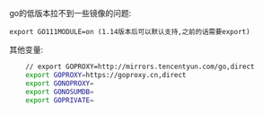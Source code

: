 
go的低版本拉不到一些镜像的问题:

    export GO111MODULE=on (1.14版本后可以默认支持,之前的话需要export)

其他变量:  
~~~sh
    // export GOPROXY=http://mirrors.tencentyun.com/go,direct
    export GOPROXY=https://goproxy.cn,direct
    export GONOPROXY=
    export GONOSUMDB=
    export GOPRIVATE=
~~~
